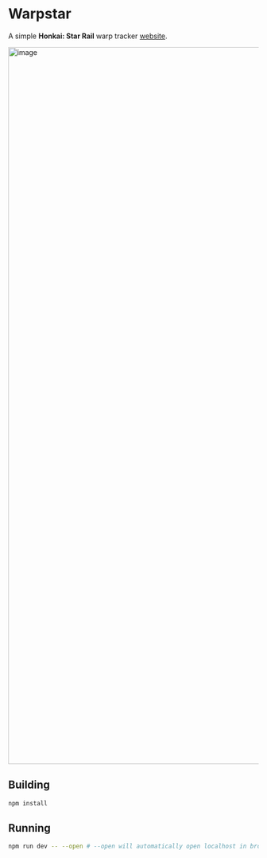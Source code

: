 # Warpstar

A simple **Honkai: Star Rail** warp tracker [website](https://warpstar.hotsno.me).

<img width="1440" alt="image" src="https://github.com/hotsno/warpstar/assets/71658949/2d717f9c-5bdd-4ab0-9c3e-18d057d797d8">

## Building

```sh
npm install
```

## Running

```sh
npm run dev -- --open # --open will automatically open localhost in browser
```
